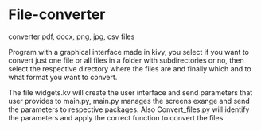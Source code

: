 # File-converter

converter pdf, docx, png, jpg, csv files

Program with a graphical interface made in kivy, you select if you want to convert just one file or all files in a folder with subdirectories or
no, then select the respective directory where the files are and finally which and to what format you want to convert.

The file widgets.kv will create the user interface and send parameters that user provides to main.py, main.py manages the screens exange and send the parameters to respective packages. Also Convert_files.py will identify the parameters and apply the correct function to convert the files

